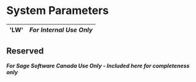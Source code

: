 # System Parameters

**'LW'** |  **_For Internal Use Only_**  
---|---  
  
##  Reserved

**_For Sage Software Canada Use Only - Included here for completeness only_**
